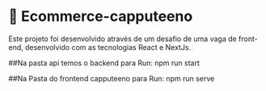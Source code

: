 
# 🚀 Ecommerce-capputeeno
Este projeto foi desenvolvido através de um desafio de uma vaga de front-end, desenvolvido com as tecnologias React e NextJs.

##Na pasta api temos o backend para Run:
npm run start

##Na Pasta do frontend capputeeno para Run:
npm run serve
